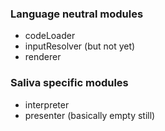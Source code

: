 ### Language neutral modules
* codeLoader
* inputResolver (but not yet)
* renderer

### Saliva specific modules
* interpreter
* presenter (basically empty still)
